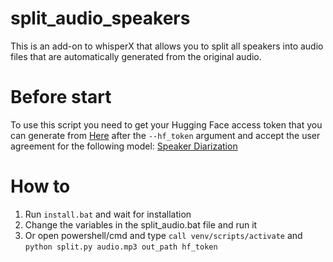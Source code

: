 # split_audio_speakers
This is an add-on to whisperX that allows you to split all speakers into audio files that are automatically generated from the original audio.

# Before start
To use this script you need to get your Hugging Face access token that you can generate from [Here](https://huggingface.co/settings/tokens) after the `--hf_token` argument and accept the user agreement for the following model: [Speaker Diarization](https://huggingface.co/pyannote/speaker-diarization)


# How to 
1) Run `install.bat` and wait for installation
2) Change the variables in the split_audio.bat file and run it
3) Or open powershell/cmd and type `call venv/scripts/activate` and `python split.py audio.mp3 out_path hf_token`
